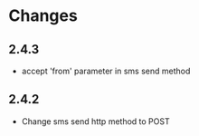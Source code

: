 # Changes

## 2.4.3

- accept 'from' parameter in sms send method   

## 2.4.2

- Change sms send http method to POST